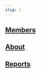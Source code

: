 ```yaml
---
slug: /
---
```

<div class="featured-homepage-box">
<single-homepage-box
		url="/reports"
		source="Summary-Page-FC-401x357.jpg"
		alt="Improving Resilience and Equity in Cancer Screening"
		title="Improving Resilience and Equity in Cancer Screening: 2020-2021 Meeting Series"
		description="The Panel’s focus for the 2020–2021 series of meetings is on opportunities to improve the resilience and equity of cancer screening.">
</single-homepage-box>
<single-homepage-box
		url="/report/cancerscreening/"
		source="PCP2021reportCover-square.jpeg"
		alt="Recent Report from the President’s Cancer Panel"
		title="Recent Report from the President’s Cancer Panel"
		description="Our report, Closing Gaps in Cancer Screening: Connecting People, Communities, and Systems to Improve Equity and Access, identifies four goals to improve the uptake of cancer screening to ensure the benefits reach all populations.">
</single-homepage-box>
<single-homepage-box
		url="/nca50/1"
		source="pcp_50_1.png"
		alt="President's Cancer Panel Commemorates the National Cancer Act 50th Anniversary"
		title="President's Cancer Panel Commemorates the National Cancer Act 50th Anniversary"
		description="Since its inception in 1971, the President’s Cancer Panel has called attention to the causes of and possible solutions to disparities in the nation’s healthcare system. This series of blogs explores the Panel’s focus on this important topic.">
</single-homepage-box>
</div>

<h2><a href="/members">Members</a></h2>
<h2><a href="/about">About</a></h2>
<h2><a href="/reports">Reports</a></h2>
